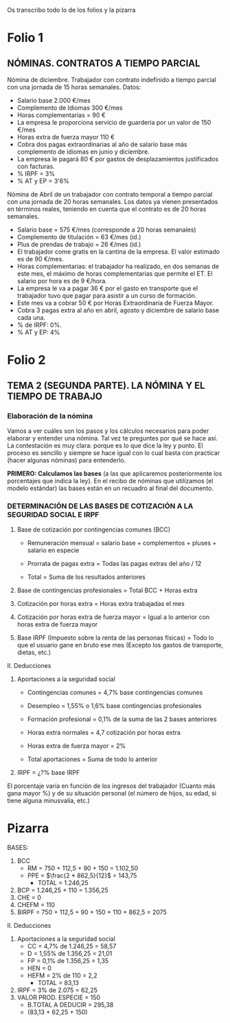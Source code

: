 Os transcribo todo lo de los folios y la pizarra

# Folio 1

## NÓMINAS. CONTRATOS A TIEMPO PARCIAL

Nómina de diciembre. Trabajador con contrato indefinido a tiempo parcial con una jornada de 15 horas semanales. Datos:
- Salario base 2.000 €/mes
- Complemento de Idiomas 300 €/mes
- Horas complementarias = 90 € 
- La empresa le proporciona servicio de guarderia por un valor de 150 €/mes
- Horas extra de fuerza mayor 110 €
- Cobra dos pagas extraordinarias al año de salario base más complemento de idiomas en junio y diciembre.
- La empresa le pagará 80 € por gastos de desplazamientos justificados con facturas.
- % IRPF = 3%
- % AT y EP = 3'6%

Nómina de Abril de un trabajador con contrato temporal a tiempo parcial con una jornada de 20 horas semanales. Los datos ya vienen presentados en términos reales, teniendo en cuenta que el contrato es de 20 horas semanales.

- Salario base = 575 €/mes (corresponde a 20 horas semanales)
- Complemento de titulación = 63 €/mes (id.) 
- Plus de prendas de trabajo = 26 €/mes (id.)
- El trabajador come gratis en la cantina de la empresa. El valor estimado es de 90 €/mes. 
- Horas complementarias: el trabajador ha realizado, en dos semanas de este mes, el máximo de horas complementarias que permite el ET. El salario por hora es de 9 €/hora.
- La empresa le va a pagar 36 € por el gasto en transporte que el trabajador tuvo que pagar para asistir a un curso de formación.
- Este mes va a cobrar 50 € por Horas Extraordinaria de Fuerza Mayor.
- Cobra 3 pagas extra al año en abril, agosto y diciembre de salario base cada una. 
- % de IRPF: 0%.
- % AT y EP: 4%

# Folio 2
## TEMA 2 (SEGUNDA PARTE). LA NÓMINA Y EL TIEMPO DE TRABAJO
### Elaboración de la nómina
Vamos a ver cuáles son los pasos y los cálculos necesarios para poder elaborar y entender una nómina. Tal vez te preguntes por qué se hace así. La contestación es muy clara: porque es lo que dice la ley y punto. El proceso es sencillo y siempre se hace igual con lo cual basta con practicar (hacer algunas nóminas) para entenderlo. 

**PRIMERO: Calculamos las bases** (a las que aplicaremos posteriormente los porcentajes que indica la ley). En el recibo de nóminas que utilizamos (el modelo estándar) las bases están en un recuadro al final del documento.

### DETERMINACIÓN DE LAS BASES DE COTIZACIÓN A LA SEGURIDAD SOCIAL E IRPF
1. Base de cotización por contingencias comunes (BCC)

    - Remuneración mensual = salario base + complementos + pluses + salario en especie

    - Prorrata de pagas extra = Todas las pagas extras del año / 12

    - Total = Suma de los resultados anteriores


2. Base de contingencias profesionales = Total BCC + Horas extra


3. Cotización por horas extra = Horas extra trabajadas el mes

4. Cotización por horas extra de fuerza mayor = Igual a lo anterior con horas extra de fuerza mayor

5. Base IRPF (Impuesto sobre la renta de las personas físicas) = Todo lo que el usuario gane en bruto ese mes (Excepto los gastos de transporte, dietas, etc.)


II. Deducciones
1. Aportaciones a la seguridad social 
    - Contingencias comunes = 4,7% base contingencias comunes
    - Desempleo = 1,55% o 1,6% base contingencias profesionales
    - Formación profesional = 0,1% de la suma de las 2 bases anteriores
    - Horas extra normales = 4,7 cotización por horas extra
    - Horas extra de fuerza mayor = 2%

    - Total aportaciones = Suma de todo lo anterior

2. IRPF = ¿?% base IRPF

El porcentaje varía en función de los ingresos del trabajador (Cuanto más gana mayor %) y de su situación personal (el número de hijos, su edad, si tiene alguna minusvalía, etc.)

# Pizarra
BASES: 
1. BCC
    - RM = 750 + 112,5 + 90 + 150 = 1.102,50
    - PPE = $\frac{2 * 862,5}{12}$ = 143,75
        - TOTAL = 1.246,25
2. BCP = 1.246,25 + 110 = 1.356,25
3. CHE = 0
4. CHEFM = 110
5. BIRPF = 750 + 112,5 + 90 + 150 + 110 + 862,5 = 2075

II. Deducciones
1. Aportaciones a la seguridad social
    - CC = 4,7% de 1.246,25 = 58,57
    - D = 1,55% de 1.356,25 = 21,01
    - FP = 0,1% de 1.356,25 = 1,35
    - HEN = 0
    - HEFM = 2% de 110 = 2,2
        - TOTAL = 83,13
2. IRPF = 3% de 2.075 = 62,25
3. VALOR PROD. ESPECIE = 150
    - B.TOTAL A DEDUCIR = 295,38
    - (83,13 + 62,25 + 150)